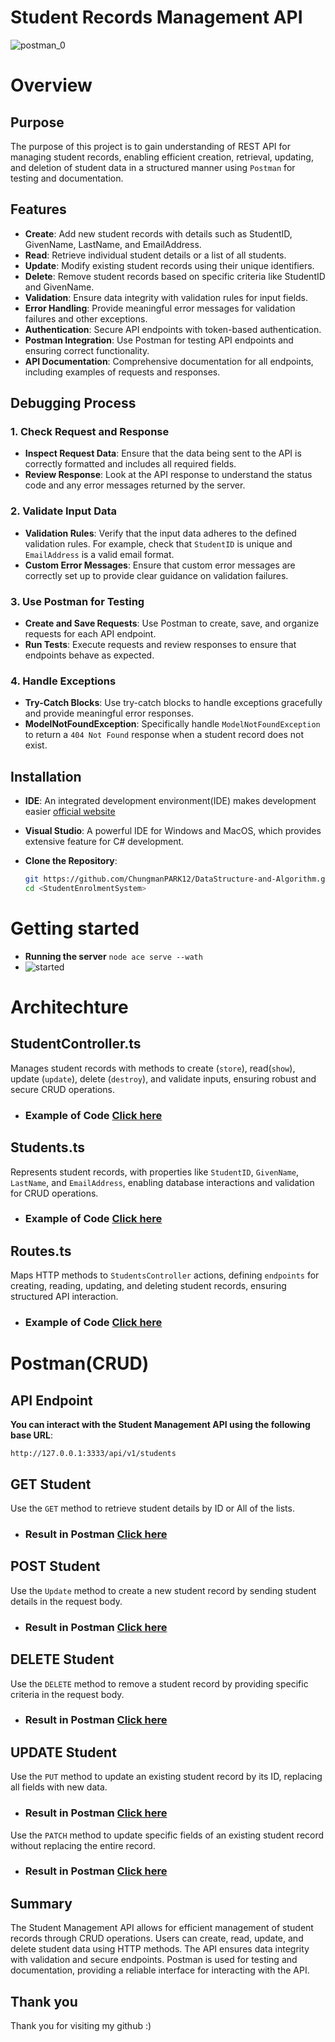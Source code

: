  
 # Student Records Management API

![postman_0](https://github.com/user-attachments/assets/eda9fc36-102b-4ee4-a5d9-3871f6069810)

# Overview

<h2>Purpose</h2>

The purpose of this project is to gain understanding of REST API for managing student records, enabling efficient creation, retrieval, updating, and deletion of student data in a structured manner using `Postman` for testing and documentation.


<h2>Features</h2>

- **Create**: Add new student records with details such as StudentID, GivenName, LastName, and EmailAddress.
- **Read**: Retrieve individual student details or a list of all students.
- **Update**: Modify existing student records using their unique identifiers.
- **Delete**: Remove student records based on specific criteria like StudentID and GivenName.
- **Validation**: Ensure data integrity with validation rules for input fields.
- **Error Handling**: Provide meaningful error messages for validation failures and other exceptions.
- **Authentication**: Secure API endpoints with token-based authentication.
- **Postman Integration**: Use Postman for testing API endpoints and ensuring correct functionality.
- **API Documentation**: Comprehensive documentation for all endpoints, including examples of requests and responses.



<h2>Debugging Process</h2>

### 1. Check Request and Response

- **Inspect Request Data**: Ensure that the data being sent to the API is correctly formatted and includes all required fields.
- **Review Response**: Look at the API response to understand the status code and any error messages returned by the server.

### 2. Validate Input Data

- **Validation Rules**: Verify that the input data adheres to the defined validation rules. For example, check that `StudentID` is unique and `EmailAddress` is a valid email format.
- **Custom Error Messages**: Ensure that custom error messages are correctly set up to provide clear guidance on validation failures.

### 3. Use Postman for Testing

- **Create and Save Requests**: Use Postman to create, save, and organize requests for each API endpoint.
- **Run Tests**: Execute requests and review responses to ensure that endpoints behave as expected.

### 4. Handle Exceptions

- **Try-Catch Blocks**: Use try-catch blocks to handle exceptions gracefully and provide meaningful error responses.
- **ModelNotFoundException**: Specifically handle `ModelNotFoundException` to return a `404 Not Found` response when a student record does not exist.

<h2>Installation</h2>

- **IDE**: An integrated development environment(IDE) makes development easier [official website](https://visualstudio.microsoft.com/)
- **Visual Studio**: A powerful IDE for Windows and MacOS, which provides extensive feature for C# development. 

- **Clone the Repository**:
   ```bash
   git https://github.com/ChungmanPARK12/DataStructure-and-Algorithm.git
   cd <StudentEnrolmentSystem>
  

# Getting started
- **Running the server**
`node ace serve --wath`
- ![started](https://github.com/user-attachments/assets/31c1bf47-3c10-4252-956b-7fe64884397d)

# Architechture
<h2>StudentController.ts</h2>

Manages student records with methods to create (`store`), read(`show`), update (`update`), delete (`destroy`), and validate inputs, ensuring robust and secure CRUD operations.

* ### Example of Code [Click here](https://github.com/ChungmanPARK12/API/tree/39e2ddeb28ca82bbf321946d41c03a5e13f20adc/StudentController)

<h2>Students.ts</h2>

Represents student records, with properties like `StudentID`, `GivenName`, `LastName`, and `EmailAddress`, enabling database interactions and validation for CRUD operations.

* ### Example of Code [Click here](https://github.com/ChungmanPARK12/API/tree/39e2ddeb28ca82bbf321946d41c03a5e13f20adc/StudentsDefinition)

<h2>Routes.ts</h2>

Maps HTTP methods to `StudentsController` actions, defining `endpoints` for creating, reading, updating, and deleting student records, ensuring structured API interaction.

* ### Example of Code [Click here](https://github.com/ChungmanPARK12/API/tree/39e2ddeb28ca82bbf321946d41c03a5e13f20adc/Routes.ts)

# Postman(CRUD)

<h2>API Endpoint</h2>

**You can interact with the Student Management API using the following base URL**:

 ```http://127.0.0.1:3333/api/v1/students```
 
<h2>GET Student</h2>
 
Use the `GET` method to retrieve student details by ID or All of the lists.

* ### Result in Postman [Click here](https://github.com/ChungmanPARK12/API/tree/39e2ddeb28ca82bbf321946d41c03a5e13f20adc/ResultOfStudentController)

<h2>POST Student</h2>
 
Use the `Update` method to create a new student record by sending student details in the request body.

* ### Result in Postman [Click here](https://github.com/ChungmanPARK12/API/tree/39e2ddeb28ca82bbf321946d41c03a5e13f20adc/ResultOfPost)

<h2>DELETE Student</h2>
 
Use the `DELETE` method to remove a student record by providing specific criteria in the request body.

* ### Result in Postman [Click here](https://github.com/ChungmanPARK12/API/tree/39e2ddeb28ca82bbf321946d41c03a5e13f20adc/ResultOfDelete)

<h2>UPDATE Student</h2>

Use the `PUT` method to update an existing student record by its ID, replacing all fields with new data.


* ### Result in Postman [Click here](https://github.com/ChungmanPARK12/API/tree/39e2ddeb28ca82bbf321946d41c03a5e13f20adc/ResultOfPut)

Use the `PATCH` method to update specific fields of an existing student record without replacing the entire record.

* ### Result in Postman [Click here](https://github.com/ChungmanPARK12/ResultOfPut/blob/5f05bc270a8346a58a12a24bfaf1c6efa8272949/README2.md)

## Summary

The Student Management API allows for efficient management of student records through CRUD operations. Users can create, read, update, and delete student data using HTTP methods. The API ensures data integrity with validation and secure endpoints. Postman is used for testing and documentation, providing a reliable interface for interacting with the API.

## Thank you
Thank you for visiting my github :)

 
